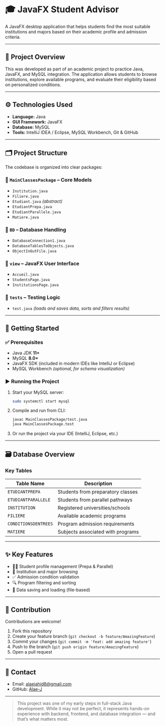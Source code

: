 # 🎓 JavaFX Student Advisor

A JavaFX desktop application that helps students find the most suitable institutions and majors based on their academic profile and admission criteria.

---

## 📌 Project Overview

This was developed as part of an academic project to practice Java, JavaFX, and MySQL integration. The application allows students to browse institutions, explore available programs, and evaluate their eligibility based on personalized conditions.

---

## ⚙️ Technologies Used

- **Language:** Java  
- **GUI Framework:** JavaFX  
- **Database:** MySQL  
- **Tools:** IntelliJ IDEA / Eclipse, MySQL Workbench, Git & GitHub

---

## 🗂️ Project Structure

The codebase is organized into clear packages:

### 🔹 `MainClassesPackage` – Core Models
- `Institution.java`
- `Filiere.java`
- `Etudiant.java` *(abstract)*
- `EtudiantPrepa.java`
- `EtudiantParallele.java`
- `Matiere.java`

### 🔹 `BD` – Database Handling
- `DatabaseConnection1.java`
- `DatabaseTablesToObjects.java`
- `ObjectInOutFile.java`

### 🔹 `view` – JavaFX User Interface
- `Accueil.java`
- `StudentsPage.java`
- `InstitutionsPage.java`

### 🔹 `tests` – Testing Logic
- `test.java` *(loads and saves data, sorts and filters results)*

---

## 💠 Getting Started

### ✅ Prerequisites
- Java JDK **11+**
- MySQL **8.0+**
- JavaFX SDK (included in modern IDEs like IntelliJ or Eclipse)
- MySQL Workbench *(optional, for schema visualization)*

### ▶️ Running the Project

1. Start your MySQL server:
   ```bash
   sudo systemctl start mysql
   ```

2. Compile and run from CLI:
   ```bash
   javac MainClassesPackage/test.java
   java MainClassesPackage.test
   ```

3. Or run the project via your IDE (IntelliJ, Eclipse, etc.)

---

## 🗃️ Database Overview

### Key Tables

| Table Name           | Description                          |
|----------------------|--------------------------------------|
| `ETUDIANTPREPA`      | Students from preparatory classes    |
| `ETUDIANTPARALLELE`  | Students from parallel pathways      |
| `INSTITUTION`        | Registered universities/schools      |
| `FILIERE`            | Available academic programs          |
| `CONDITIONSDENTREES` | Program admission requirements       |
| `MATIERE`            | Subjects associated with programs    |

---

## ✨ Key Features

- 🧑‍🎓 Student profile management (Prepa & Parallel)  
- 🏩 Institution and major browsing  
- ✅ Admission condition validation  
- 🔍 Program filtering and sorting  
- 💾 Data saving and loading (file-based)

---

## 🤝 Contribution

Contributions are welcome!

1. Fork this repository  
2. Create your feature branch (`git checkout -b feature/AmazingFeature`)  
3. Commit your changes (`git commit -m 'feat: add amazing feature'`)  
4. Push to the branch (`git push origin feature/AmazingFeature`)  
5. Open a pull request

---

## 💌 Contact

- Email: [alaejahid8@gmail.com](mailto:alaejahid8@gmail.com)  
- GitHub: [Alae-J](https://github.com/Alae-J)

---

> This project was one of my early steps in full-stack Java development. While it may not be perfect, it represents hands-on experience with backend, frontend, and database integration — and that’s what matters most.
